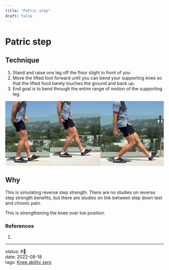 ```yaml
---
title: "Patric step"
draft: false
---
```

# Patric step

## Technique
1. Stand and raise one leg off the floor slight in front of you
2. Move the lifted foot forward until you can bend your supporting knee so that the lifted food barely touches the ground and back up.
3. End goal is to bend through the entire range of motion of the supporting leg.

![](Zettelkasten/Pasted%20image%2020220818113821.png)

## Why
This is simulating reverse step strength. There are no studies on reverse step strength benefits, but there are studies on link between step down test and chronic pain.

This is strengthening the knee over toe position.
### References
1. 

---
status: #🌱             
date: 2022-08-18           
tags: [Knee ability zero](Knee%20ability%20zero.md)           